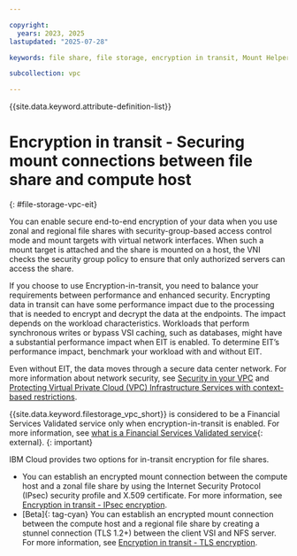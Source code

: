 ```yaml
---

copyright:
  years: 2023, 2025
lastupdated: "2025-07-28"

keywords: file share, file storage, encryption in transit, Mount Helper, IPsec, secure connection, mount share

subcollection: vpc

---
```


{{site.data.keyword.attribute-definition-list}}

# Encryption in transit - Securing mount connections between file share and compute host
{: #file-storage-vpc-eit}

You can enable secure end-to-end encryption of your data when you use zonal and regional file shares with security-group-based access control mode and mount targets with virtual network interfaces. When such a mount target is attached and the share is mounted on a host, the VNI checks the security group policy to ensure that only authorized servers can access the share.    

If you choose to use Encryption-in-transit, you need to balance your requirements between performance and enhanced security. Encrypting data in transit can have some performance impact due to the processing that is needed to encrypt and decrypt the data at the endpoints. The impact depends on the workload characteristics. Workloads that perform synchronous writes or bypass VSI caching, such as databases, might have a substantial performance impact when EIT is enabled. To determine EIT’s performance impact, benchmark your workload with and without EIT. 

Even without EIT, the data moves through a secure data center network. For more information about network security, see [Security in your VPC](/docs/vpc?topic=vpc-security-in-your-vpc) and [Protecting Virtual Private Cloud (VPC) Infrastructure Services with context-based restrictions](/docs/vpc?topic=vpc-cbr).

{{site.data.keyword.filestorage_vpc_short}} is considered to be a Financial Services Validated service only when encryption-in-transit is enabled. For more information, see [what is a Financial Services Validated service](/docs/framework-financial-services?topic=framework-financial-services-faqs-framework#financial-services-validated){: external}.
{: important}

IBM Cloud provides two options for in-transit encryption for file shares. 
- You can establish an encrypted mount connection between the compute host and a zonal file share by using the Internet Security Protocol (IPsec) security profile and X.509 certificate. For more information, see [Encryption in transit - IPsec encryption](/docs/vpc?topic=vpc-file-storage-vpc-eit-ipsec).
- [Beta]{: tag-cyan} You can establish an encrypted mount connection between the compute host and a regional file share by creating a stunnel connection (TLS 1.2+) between the client VSI and NFS server. For more information, see [Encryption in transit - TLS encryption](/docs/vpc?topic=vpc-file-storage-vpc-eit-tls).
